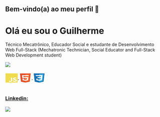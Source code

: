 ## Bem-vindo(a) ao meu perfil 🚀

<h1>Olá eu sou o Guilherme</h1>

<p>Técnico Mecatrônico, Educador Social e estudante de Desenvolvimento Web Full-Stack (Mechatronic Technician, Social Educator and Full-Stack Web Development student)</p>

 <div>
   <a href="https://github.com/GuilhermeChicolet>
   <img height="180em" src="https://github-readme-stats.vercel.app/api?username=devemdobro&show_icons=true&theme=tokyonight&include_all_commits=true&count_private=true"/>
   <img height="180em" src="https://github-readme-stats.vercel.app/api/top-langs/?username=devemdobro&layout=compact&langs_count=6&theme=tokyonight"/>
</div>

<div style="display: inline_block"><br>
  <img align="center" alt="Js" height="30" width="40" src="https://raw.githubusercontent.com/devicons/devicon/master/icons/javascript/javascript-plain.svg">
  <img align="center" alt="HTML" height="30" width="40" src="https://raw.githubusercontent.com/devicons/devicon/master/icons/html5/html5-original.svg">
  <img align="center" alt="CSS" height="30" width="40" src="https://raw.githubusercontent.com/devicons/devicon/master/icons/css3/css3-original.svg">
</div>
 
 <br>
 
  ### Linkedin:
 
<div> 
 
 
  <a href="https://www.linkedin.com/in/guilherme-santamaria-chicolet-593290147/" target="_blank"><img src="https://img.shields.io/badge/-LinkedIn-%230077B5?style=for-the-badge&logo=linkedin&logoColor=white" target="_blank"></a> 

</div>
